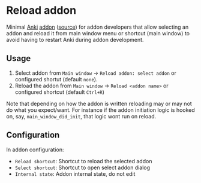 # Reload addon

Minimal [Anki](https://ankiweb.net) [addon]() ([source](https://github.com/TRIAEIOU/reload-addon)) for addon developers that allow selecting an addon and reload it from main window menu or shortcut (main window) to avoid having to restart Anki during addon development.

## Usage

1. Select addon from `Main window` → `Reload addon: select addon` or configured shortut (default `none`).
2. Reload the addon from `Main window` → `Reload <addon name>` or configured shortcut (default `Ctrl+R`)

Note that depending on how the addon is written reloading may or may not do what you expect/want. For instance if the addon initiation logic is hooked on, say, `main_window_did_init`, that logic wont run on reload.

## Configuration

In addon configuration:

- `Reload shortcut`: Shortcut to reload the selected addon
- `Select shortcut`: Shortcut to open select addon dialog
- `Internal state`: Addon internal state, do not edit

